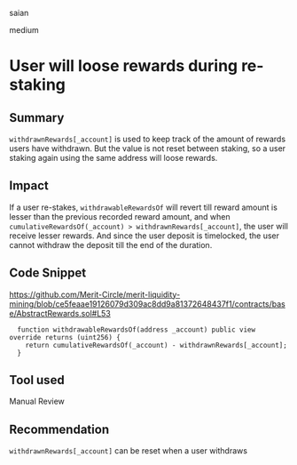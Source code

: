 saian

medium

# User will loose rewards during re-staking

## Summary

`withdrawnRewards[_account]` is used to keep track of the amount of rewards users have withdrawn.
But the value is not reset between staking, so a user staking again using the same address will loose rewards.

## Impact

If a user re-stakes, `withdrawableRewardsOf` will revert till reward amount is lesser than the previous recorded reward amount, and when `cumulativeRewardsOf(_account) > withdrawnRewards[_account]`, the user will receive lesser rewards. 
And since the user deposit is timelocked, the user cannot withdraw the deposit till the end of the duration.

## Code Snippet

https://github.com/Merit-Circle/merit-liquidity-mining/blob/ce5feaae19126079d309ac8dd9a81372648437f1/contracts/base/AbstractRewards.sol#L53

```
  function withdrawableRewardsOf(address _account) public view override returns (uint256) {
    return cumulativeRewardsOf(_account) - withdrawnRewards[_account];
  }
```

## Tool used

Manual Review

## Recommendation

`withdrawnRewards[_account]` can be reset when a user withdraws 